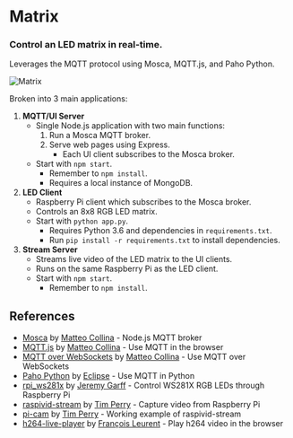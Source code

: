 # Matrix
### Control an LED matrix in real-time.

Leverages the MQTT protocol using Mosca, MQTT.js, and Paho Python.

![Matrix](https://i.imgur.com/xKW0vTJ.png)

Broken into 3 main applications:

1. **MQTT/UI Server**
    * Single Node.js application with two main functions:
        1. Run a Mosca MQTT broker.
        2. Serve web pages using Express.
            * Each UI client subscribes to the Mosca broker.
    * Start with ```npm start```.
        * Remember to ```npm install```.
        * Requires a local instance of MongoDB.
2. **LED Client**
    * Raspberry Pi client which subscribes to the Mosca broker.
    * Controls an 8x8 RGB LED matrix.
    * Start with ```python app.py```.
        * Requires Python 3.6 and dependencies in ```requirements.txt```.
        * Run ```pip install -r requirements.txt``` to install dependencies.
3. **Stream Server**
    * Streams live video of the LED matrix to the UI clients.
    * Runs on the same Raspberry Pi as the LED client.
    * Start with ```npm start```.
        * Remember to ```npm install```.

## References
* [Mosca](https://www.npmjs.com/package/mosca) by [Matteo Collina](https://github.com/mcollina) - Node.js MQTT broker
* [MQTT.js](https://www.npmjs.com/package/mqtt) by [Matteo Collina](https://github.com/mcollina) - Use MQTT in the browser
* [MQTT over WebSockets](https://github.com/mcollina/mosca/wiki/MQTT-over-Websockets) by [Matteo Collina](https://github.com/mcollina) - Use MQTT over WebSockets
* [Paho Python](https://www.eclipse.org/paho/clients/python/) by [Eclipse](https://www.eclipse.org/) - Use MQTT in Python
* [rpi_ws281x](https://github.com/jgarff/rpi_ws281x) by [Jeremy Garff](https://github.com/jgarff) - Control WS281X RGB LEDs through Raspberry Pi
* [raspivid-stream](https://www.npmjs.com/package/raspivid-stream) by [Tim Perry](https://github.com/pimterry) - Capture video from Raspberry Pi
* [pi-cam](https://github.com/pimterry/pi-cam) by [Tim Perry](https://github.com/pimterry) - Working example of raspivid-stream
* [h264-live-player](https://github.com/131/h264-live-player) by [François Leurent](https://github.com/131) - Play h264 video in the browser

